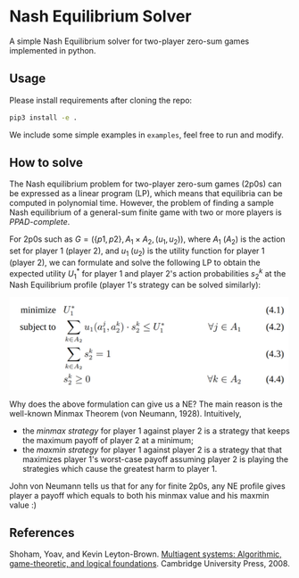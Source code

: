 # Nash Equilibrium Solver
A simple Nash Equilibrium solver for two-player zero-sum games implemented in python.

## Usage
Please install requirements after cloning the repo:
```bash
pip3 install -e .
```

We include some simple examples in `examples`, feel free to run and modify.

## How to solve
The Nash equilibrium problem for two-player zero-sum games (2p0s) can be expressed as a linear program (LP), which means that equilibria can be computed in polynomial time.
However, the problem of finding a sample Nash equilibrium of a general-sum finite game with two or more players is *PPAD-complete*.

For 2p0s such as $G=(\{p1, p2\}, A_1\times A_2, (u_1, u_2))$, where $A_1$ ($A_2$) is the action set for player 1 (player 2), and $u_1$ ($u_2$) is the utility function for player 1 (player 2), we can formulate and solve the following LP to obtain the expected utility $U_1^*$ for player 1 and player 2's action probabilities $s_2^k$ at the Nash Equilibrium profile (player 1's strategy can be solved similarly):

<img src="docs/LP_formulation.png" alt="drawing" width="500"/>

Why does the above formulation can give us a NE? The main reason is the well-known Minmax Theorem (von Neumann, 1928). Intuitively, 
 - the *minmax strategy* for player 1 against player 2 is a strategy that keeps the maximum payoff of player 2 at a minimum; 
 - the *maxmin strategy* for player 1 against player 2 is a strategy that that maximizes player 1's worst-case payoff assuming player 2 is playing the strategies which cause the greatest harm to player 1.

John von Neumann tells us that for any for finite 2p0s, any NE profile gives player a payoff which equals to both his minmax value and his maxmin value :)

## References
Shoham, Yoav, and Kevin Leyton-Brown. [Multiagent systems: Algorithmic, game-theoretic, and logical foundations](https://eecs.harvard.edu/cs286r/courses/fall08/files/SLB.pdf). Cambridge University Press, 2008.
